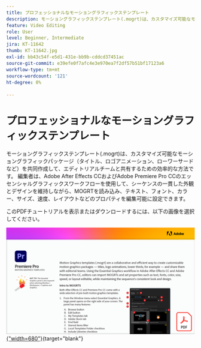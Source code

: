```yaml
---
title: プロフェッショナルなモーショングラフィックステンプレート
description: モーショングラフィックステンプレート(.mogrt)は、カスタマイズ可能なモーショングラフィックパッケージ（タイトル、ロゴアニメーション、ローワーサード）を作成し、編集チームと共有するための共同作業と効率的な方法です
feature: Video Editing
role: User
level: Beginner, Intermediate
jira: KT-11642
thumb: KT-11642.jpg
exl-id: bb43c54f-e5d1-431e-bb9b-cddcd37451ac
source-git-commit: e39efe0f7afc4e3e970ea7f2df57b51bf17123a6
workflow-type: tm+mt
source-wordcount: '121'
ht-degree: 0%

---
```


# プロフェッショナルなモーショングラフィックステンプレート

モーショングラフィックステンプレート(.mogrt)は、カスタマイズ可能なモーショングラフィックパッケージ（タイトル、ロゴアニメーション、ローワーサードなど）を共同作成して、エディトリアルチームと共有するための効率的な方法です。 編集者は、Adobe After Effects CCおよびAdobe Premiere Pro CCのエッセンシャルグラフィックスワークフローを使用して、シーケンスの一貫した外観とデザインを維持しながら、MOGRTを読み込み、テキスト、フォント、カラー、サイズ、速度、レイアウトなどのプロパティを編集可能に設定できます。

このPDFチュートリアルを表示またはダウンロードするには、以下の画像を選択してください。

[![チュートリアルの最初のページの画像](assets/MORGTs.png){&quot;width=680&quot;}](assets/Adobe-Premiere-Pro-Motion-Graphics-Templates.pdf){target="blank"}
